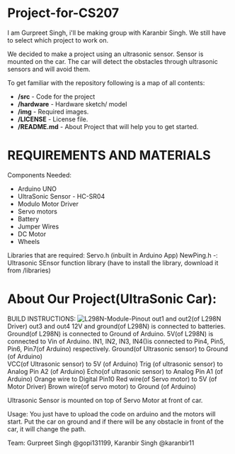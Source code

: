 # Project-for-CS207
I am Gurpreet Singh, i'll be making group with Karanbir Singh. We still have to select which project to work on.

We decided to make a project using an ultrasonic sensor. Sensor is mounted on the car. The car will detect the obstacles through ultrasonic sensors and will avoid them.

To get familiar with the repository following is a map of all contents:
  * **/src** - Code for the project
  * **/hardware** - Hardware sketch/ model
  * **/img** - Required images.
  * **/LICENSE** - License file.
  * **/README.md** - About Project that will help you to get started.

**REQUIREMENTS AND MATERIALS**
===============================

Components Needed:
 * Arduino UNO
 * UltraSonic Sensor - HC-SR04
 * Modulo Motor Driver
 * Servo motors
 * Battery
 * Jumper Wires
 * DC Motor
 * Wheels
  
 Libraries that are required:
  Servo.h (inbuilt in Arduino App)
  NewPing.h -: Ultrasonic SEnsor function library (have to install the library, download it from /libraries)
  
**About Our Project(UltraSonic Car):**
======================================

 BUILD INSTRUCTIONS:
   ![L298N-Module-Pinout](https://user-images.githubusercontent.com/68705731/90843524-155b0780-e31f-11ea-8164-4157b7a28a13.jpg)
 out1 and out2(of L298N Driver)
 out3 and out4
 12V and ground(of L298N) is connected to batteries.
 Ground(of L298N) is connected to Ground of Arduino.
 5V(of L298N) is connected to Vin of Arduino.
 IN1, IN2, IN3, IN4()is connected to Pin4, Pin5, Pin6, Pin7(of Arduino) respectively.
 Ground(of Ultrasonic sensor) to Ground (of Arduino)	
 VCC(of Ultrasonic sensor) to 5V (of Arduino)
 Trig (of ultrasonic sensor) to Analog Pin A2 (of Arduino)
 Echo(of ultrasonic sensor) to Analog Pin A1 (of Arduino)
 Orange wire to Digital Pin10
 Red wire(of Servo motor) to 5V (of Motor Driver)
 Brown wire(of servo motor) to Ground (of Arduino)

 Ultrasonic Sensor is mounted on top of Servo Motor at front of car.
 
 Usage:
  You just have to upload the code on arduino and the motors will start. Put the car on ground and if
  there will be any obstacle in front of the car, it will change the path.
  



Team:
  Gurpreet Singh @gopi131199,
  Karanbir Singh @karanbir11
